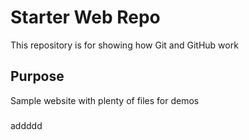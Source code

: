 # Starter Web Repo

This repository is for showing how Git and GitHub work

## Purpose

Sample website with plenty of files for demos

###
addddd

####
